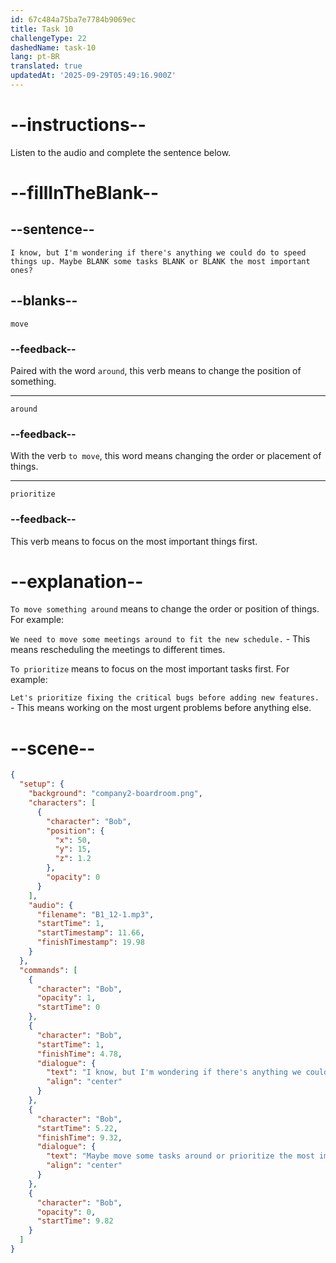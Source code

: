 ```yaml
---
id: 67c484a75ba7e7784b9069ec
title: Task 10
challengeType: 22
dashedName: task-10
lang: pt-BR
translated: true
updatedAt: '2025-09-29T05:49:16.900Z'
---
```


<!-- (Audio) Bob: I know, but I'm wondering if there's anything we could do to speed things up. Maybe move some tasks around or prioritize the most important ones? -->

# --instructions--

Listen to the audio and complete the sentence below.

# --fillInTheBlank--

## --sentence--

`I know, but I'm wondering if there's anything we could do to speed things up. Maybe BLANK some tasks BLANK or BLANK the most important ones?`

## --blanks--

`move`

### --feedback--

Paired with the word `around`, this verb means to change the position of something.

---

`around`

### --feedback--

With the verb `to move`, this word means changing the order or placement of things.

---

`prioritize`

### --feedback--

This verb means to focus on the most important things first.

# --explanation--

`To move something around` means to change the order or position of things. For example:

`We need to move some meetings around to fit the new schedule.` - This means rescheduling the meetings to different times.  

`To prioritize` means to focus on the most important tasks first. For example:

`Let's prioritize fixing the critical bugs before adding new features.` - This means working on the most urgent problems before anything else.

# --scene--

```json
{
  "setup": {
    "background": "company2-boardroom.png",
    "characters": [
      {
        "character": "Bob",
        "position": {
          "x": 50,
          "y": 15,
          "z": 1.2
        },
        "opacity": 0
      }
    ],
    "audio": {
      "filename": "B1_12-1.mp3",
      "startTime": 1,
      "startTimestamp": 11.66,
      "finishTimestamp": 19.98
    }
  },
  "commands": [
    {
      "character": "Bob",
      "opacity": 1,
      "startTime": 0
    },
    {
      "character": "Bob",
      "startTime": 1,
      "finishTime": 4.78,
      "dialogue": {
        "text": "I know, but I'm wondering if there's anything we could do to speed things up.",
        "align": "center"
      }
    },
    {
      "character": "Bob",
      "startTime": 5.22,
      "finishTime": 9.32,
      "dialogue": {
        "text": "Maybe move some tasks around or prioritize the most important ones?",
        "align": "center"
      }
    },
    {
      "character": "Bob",
      "opacity": 0,
      "startTime": 9.82
    }
  ]
}
```
